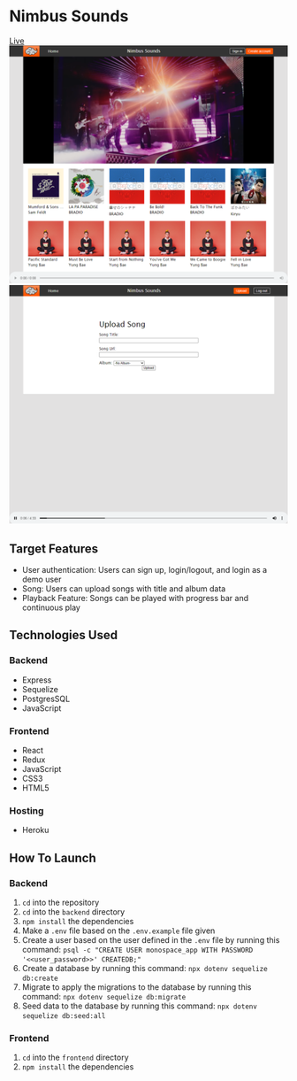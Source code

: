 # Nimbus Sounds

[Live](https://nimbus-sounds.herokuapp.com/)
![home-page](https://github.com/jyih/nimbus/blob/97d8f91eda99d1cfd91056b17563a5ed9d1a48e7/references/ss-home-page.png)
![upload-page](https://github.com/jyih/nimbus/blob/97d8f91eda99d1cfd91056b17563a5ed9d1a48e7/references/ss-upload-page.png)

## Target Features

- User authentication: Users can sign up, login/logout, and login as a demo user
- Song: Users can upload songs with title and album data
- Playback Feature: Songs can be played with progress bar and continuous play

## Technologies Used

### Backend

- Express
- Sequelize
- PostgresSQL
- JavaScript

### Frontend

- React
- Redux
- JavaScript
- CSS3
- HTML5

### Hosting

- Heroku

## How To Launch

### Backend

1. `cd` into the repository
2. `cd` into the `backend` directory
3. `npm install` the dependencies
4. Make a `.env` file based on the `.env.example` file given
5. Create a user based on the user defined in the `.env` file by running this command: `psql -c "CREATE USER monospace_app WITH PASSWORD '<<user_password>>' CREATEDB;"`
6. Create a database by running this command: `npx dotenv sequelize db:create`
7. Migrate to apply the migrations to the database by running this command: `npx dotenv sequelize db:migrate`
8. Seed data to the database by running this command: `npx dotenv sequelize db:seed:all`

### Frontend

1. `cd` into the `frontend` directory
2. `npm install` the dependencies
